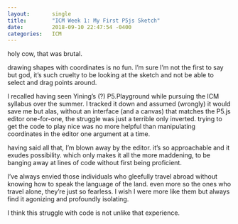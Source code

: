 ```yaml
---
layout:       single
title:        "ICM Week 1: My First P5js Sketch"
date:         2018-09-10 22:47:54 -0400
categories:   ICM
---
```


holy cow, that was brutal.

drawing shapes with coordinates is no fun. I’m sure I’m not the first to say but god, it’s such cruelty to be looking at the sketch and not be able to select and drag points around.

I recalled having seen Yining’s (?) P5.Playground while pursuing the ICM syllabus over the summer. I tracked it down and assumed (wrongly) it would save me but alas, without an interface (and a canvas) that matches the P5.js editor one-for-one, the struggle was just a terrible only inverted. trying to get the code to play nice was no more helpful than manipulating coordinates in the editor one argument at a time.

having said all that, I’m blown away by the editor. it’s so approachable and it exudes possibility. which only makes it all the more maddening, to be banging away at lines of code without first being proficient.

I’ve always envied those individuals who gleefully travel abroad without knowing how to speak the language of the land. even more so the ones who travel alone, they’re just so fearless. I wish I were more like them but always find it agonizing and profoundly isolating.

I think this struggle with code is not unlike that experience.
